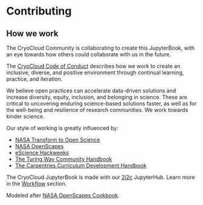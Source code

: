 # Contributing

## How we work

The CryoCloud Community is collaborating to create this JupyterBook, with an eye towards how others could collaborate with us in the future.

The [CryoCloud Code of Conduct](content/Code_Of_Conduct) describes how we work to create an inclusive, diverse, and positive environment through continual learning, practice, and iteration.

We believe open practices can accelerate data-driven solutions and increase diversity, equity, inclusion, and belonging in science. These are critical to uncovering enduring science-based solutions faster, as well as for the well-being and resilience of research communities. We work towards kinder science.

Our style of working is greatly influenced by:

-   [NASA Transform to Open Science](https://github.com/nasa/Transform-to-Open-Science)
-   [NASA OpenScapes](https://nasa-openscapes.github.io/)
-   [eScience Hackweeks](https://guidebook.hackweek.io/intro.html)
-   [The Turing Way Community Handbook](https://the-turing-way.netlify.app/community-handbook/community-handbook.html)
-   [The Carpentries Curriculum Development Handbook](https://carpentries.github.io/curriculum-development)

The CryoCloud JupyterBook is made with our [2i2c](https://2i2c.org/) JupyterHub. Learn more in the [Workflow](contributing/workflow.md) section.

Modeled after [NASA OpenScapes Cookbook](https://nasa-openscapes.github.io/earthdata-cloud-cookbook/).
